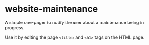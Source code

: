 # website-maintenance
A simple one-pager to notify the user about a maintenance being in progress.

Use it by editing the page `<title>` and `<h1>` tags on the HTML page.
